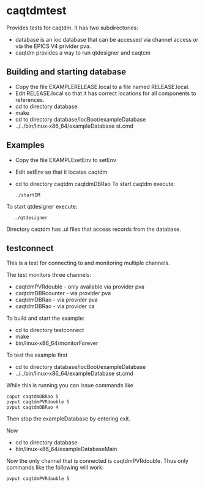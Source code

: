 # caqtdmtest

Provides tests for caqtdm.
It has two subdirectories:

* database is an ioc database that can be accessed via channel access or via the EPICS V4 privider pva.
* caqtdm provides a way to run qtdesigner and caqtcm


## Building and starting database

* Copy the file EXAMPLERELEASE.local to a file named RELEASE.local.
* Edit RELEASE.local so that it has correct locations for all components to references.
* cd to directory database
* make
* cd to directory database/iocBoot/exampleDatabase
* ../../bin/linux-x86_64/exampleDatabase st.cmd 

## Examples

* Copy the file EXAMPLEsetEnv to setEnv
* Edit setEnv so that it locates caqtdm
* cd to directory caqtdm
caqtdmDBRao
To start caqtdm execute:

      ./startDM

To start qtdesigner execute:


       ./qtdesigner

Directory caqtdm has .ui files that access records from the database.

## testconnect

This is a test for connecting to and monitoring multiple channels.


The test monitors three channels:

* caqtdmPVRdouble  - only available via provider pva
* caqtdmDBRcounter - via provider pva
* caqtdmDBRao      - via provider pva
* caqtdmDBRao      - via provider ca

To build and start the example:

* cd to directory testconnect
* make
* bin/linux-x86_64/monitorForever

To test the example first

* cd to directory database/iocBoot/exampleDatabase
* ../../bin/linux-x86_64/exampleDatabase st.cmd 

While this is running you can issue commands like

    caput caqtdmDBRao 5
    pvput caqtdmPVRdouble 5
    pvput caqtdmDBRao 4

Then stop the exampleDatabase by entering exit.

Now 

* cd to directory database
* bin/linux-x86_64/exampleDatabaseMain

Now the only channel that is connected is caqtdmPVRdouble.
Thus only commands like the following will work:

    pvput caqtdmPVRdouble 5



